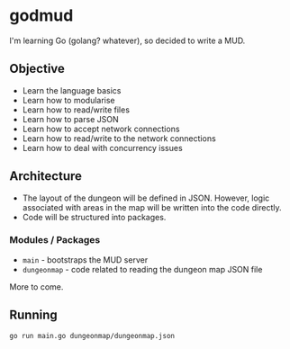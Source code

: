 # godmud 

I'm learning Go (golang? whatever), so decided to write a MUD.

## Objective

* Learn the language basics
* Learn how to modularise 
* Learn how to read/write files
* Learn how to parse JSON
* Learn how to accept network connections
* Learn how to read/write to the network connections
* Learn how to deal with concurrency issues

## Architecture

* The layout of the dungeon will be defined in JSON. However, logic associated with areas in the map will be written into the code directly.
* Code will be structured into packages.

### Modules / Packages

* `main` - bootstraps the MUD server
* `dungeonmap` - code related to reading the dungeon map JSON file

More to come.

## Running

`go run main.go dungeonmap/dungeonmap.json`
